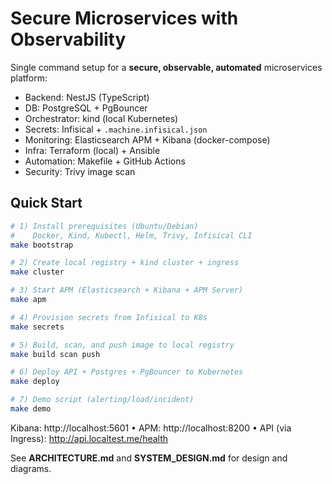 # Secure Microservices with Observability

Single command setup for a **secure, observable, automated** microservices platform:

- Backend: NestJS (TypeScript)
- DB: PostgreSQL + PgBouncer
- Orchestrator: kind (local Kubernetes)
- Secrets: Infisical + `.machine.infisical.json`
- Monitoring: Elasticsearch APM + Kibana (docker-compose)
- Infra: Terraform (local) + Ansible
- Automation: Makefile + GitHub Actions
- Security: Trivy image scan

## Quick Start

```bash
# 1) Install prerequisites (Ubuntu/Debian)
#    Docker, Kind, Kubectl, Helm, Trivy, Infisical CLI
make bootstrap

# 2) Create local registry + kind cluster + ingress
make cluster

# 3) Start APM (Elasticsearch + Kibana + APM Server)
make apm

# 4) Provision secrets from Infisical to K8s
make secrets

# 5) Build, scan, and push image to local registry
make build scan push

# 6) Deploy API + Postgres + PgBouncer to Kubernetes
make deploy

# 7) Demo script (alerting/load/incident)
make demo
```

Kibana: http://localhost:5601 • APM: http://localhost:8200 • API (via Ingress): http://api.localtest.me/health

See **ARCHITECTURE.md** and **SYSTEM_DESIGN.md** for design and diagrams.
